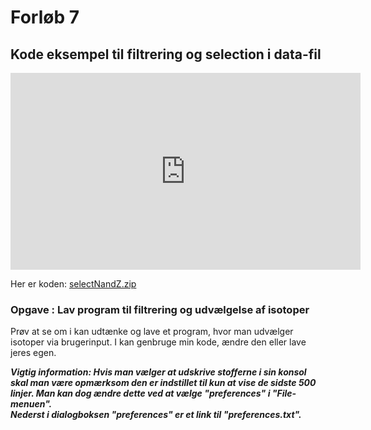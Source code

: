 # Forløb 7
## Kode eksempel til filtrering og selection i data-fil

<iframe width="560" height="315" src="https://www.youtube.com/embed/BLnOMtyN5Dk" title="FiltrerOgSelectData" frameborder="0" allow="accelerometer; autoplay; clipboard-write; encrypted-media; gyroscope; picture-in-picture" allowfullscreen></iframe>

Her er koden:
[selectNandZ.zip](selectNandZ.zip)

### Opgave : Lav program til filtrering og udvælgelse af isotoper

Prøv at se om i kan udtænke og lave et program, hvor man udvælger isotoper via brugerinput.
I kan genbruge min kode, ændre den eller lave jeres egen.    

***Vigtig information:
Hvis man vælger at udskrive stofferne i sin konsol skal man være opmærksom den er indstillet til kun at vise de sidste 500 linjer.
Man kan dog ændre dette ved at vælge "preferences" i "File-menuen".   
Nederst i dialogboksen "preferences" er et link til "preferences.txt".***
